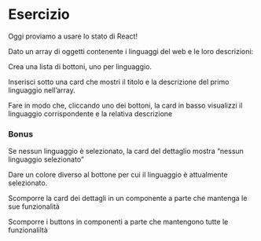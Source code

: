 # Esercizio
Oggi proviamo a usare lo stato di React!

Dato un array di oggetti contenente i linguaggi del web e le loro descrizioni:

Crea una lista di bottoni, uno per linguaggio.

Inserisci sotto una card che mostri il titolo e la descrizione del primo linguaggio nell’array.

Fare in modo che, cliccando uno dei bottoni, la card in basso visualizzi il linguaggio corrispondente e la relativa descrizione

### Bonus
Se nessun linguaggio è selezionato, la card del dettaglio mostra “nessun linguaggio selezionato”

Dare un colore diverso al bottone per cui il linguaggio è attualmente selezionato.

Scomporre la card dei dettagli in un componente a parte che mantenga le sue funzionalità

Scomporre i buttons in componenti a parte che mantengono tutte le funzionaliltà